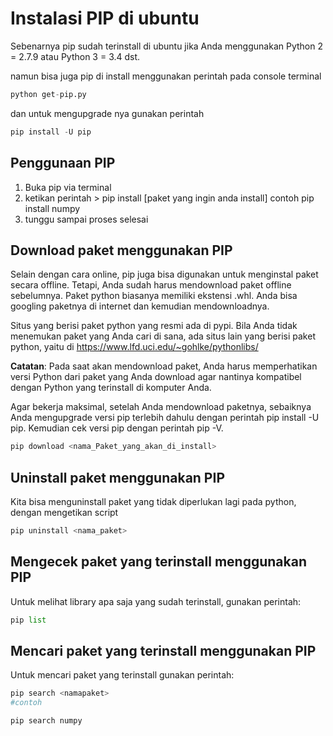 # **Instalasi PIP di ubuntu**
Sebenarnya pip sudah terinstall di ubuntu jika Anda menggunakan 
Python 2 = 2.7.9 atau Python 3 = 3.4 dst.

namun bisa juga pip di install menggunakan perintah pada console terminal

```python
python get-pip.py
```
dan untuk mengupgrade nya gunakan perintah

```python
pip install -U pip
```

## Penggunaan PIP ##

1. Buka pip via terminal
2. ketikan perintah > pip install [paket yang ingin anda install] contoh pip install numpy
3. tunggu sampai proses selesai

## Download paket menggunakan PIP ##

Selain dengan cara online, pip juga bisa digunakan untuk menginstal paket secara offline. 
Tetapi, Anda sudah harus mendownload paket offline sebelumnya. 
Paket python biasanya memiliki ekstensi .whl. Anda bisa googling paketnya di 
internet dan kemudian mendownloadnya.

Situs yang berisi paket python yang resmi ada di pypi. Bila Anda tidak menemukan paket 
yang Anda cari di sana, ada situs lain yang berisi paket python, 
yaitu di https://www.lfd.uci.edu/~gohlke/pythonlibs/

**Catatan**: 
    Pada saat akan mendownload paket, Anda harus memperhatikan versi Python 
    dari paket yang Anda download agar nantinya kompatibel dengan Python yang terinstall di komputer Anda. 

Agar bekerja maksimal, setelah Anda mendownload paketnya, sebaiknya Anda mengupgrade versi pip terlebih dahulu dengan
perintah pip install -U pip. Kemudian cek versi pip dengan perintah pip -V.

```python
pip download <nama_Paket_yang_akan_di_install>
```

## Uninstall paket menggunakan PIP ##
Kita bisa menguninstall paket yang tidak diperlukan lagi pada python, dengan mengetikan script
```python
pip uninstall <nama_paket>
```
## Mengecek paket yang terinstall menggunakan PIP ##
Untuk melihat library apa saja yang sudah terinstall, gunakan perintah:
```python
pip list
```
## Mencari paket yang terinstall menggunakan PIP ##
Untuk mencari paket yang terinstall gunakan perintah:
```python
pip search <namapaket>
#contoh

pip search numpy
```
